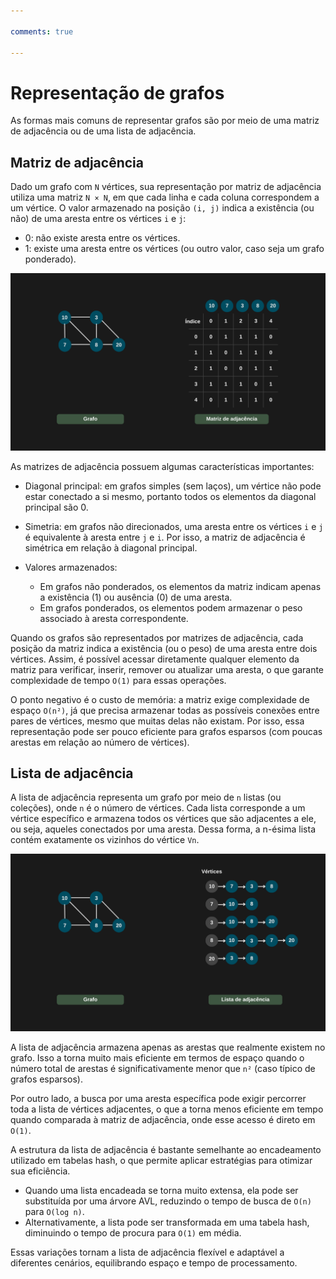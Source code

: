 ```yaml
---

comments: true

---
```


# **Representação de grafos**

As formas mais comuns de representar grafos são por meio de uma matriz de adjacência ou de uma lista de adjacência.

## **Matriz de adjacência**

Dado um grafo com `N` vértices, sua representação por matriz de adjacência utiliza uma matriz `N × N`, em que cada linha e cada coluna correspondem a um vértice. O valor armazenado na posição `(i, j)` indica a existência (ou não) de uma aresta entre os vértices `i` e `j`:

- 0: não existe aresta entre os vértices.
- 1: existe uma aresta entre os vértices (ou outro valor, caso seja um grafo ponderado).
  
![Matriz de adjacência](grafos.assets/grafo-matriz-adjacencia.png)

As matrizes de adjacência possuem algumas características importantes:

- Diagonal principal: em grafos simples (sem laços), um vértice não pode estar conectado a si mesmo, portanto todos os elementos da diagonal principal são 0.

- Simetria: em grafos não direcionados, uma aresta entre os vértices `i` e `j` é equivalente à aresta entre `j` e `i`. Por isso, a matriz de adjacência é simétrica em relação à diagonal principal.

- Valores armazenados:
    - Em grafos não ponderados, os elementos da matriz indicam apenas a existência (1) ou ausência (0) de uma aresta.
    - Em grafos ponderados, os elementos podem armazenar o peso associado à aresta correspondente.

Quando os grafos são representados por matrizes de adjacência, cada posição da matriz indica a existência (ou o peso) de uma aresta entre dois vértices. Assim, é possível acessar diretamente qualquer elemento da matriz para verificar, inserir, remover ou atualizar uma aresta, o que garante complexidade de tempo `O(1)` para essas operações.

O ponto negativo é o custo de memória: a matriz exige complexidade de espaço `O(n²)`, já que precisa armazenar todas as possíveis conexões entre pares de vértices, mesmo que muitas delas não existam. Por isso, essa representação pode ser pouco eficiente para grafos esparsos (com poucas arestas em relação ao número de vértices).

## **Lista de adjacência**

A lista de adjacência representa um grafo por meio de `n` listas (ou coleções), onde `n` é o número de vértices. Cada lista corresponde a um vértice específico e armazena todos os vértices que são adjacentes a ele, ou seja, aqueles conectados por uma aresta. Dessa forma, a n-ésima lista contém exatamente os vizinhos do vértice `Vn`.

![Lista de adjacência](grafos.assets/grafo-lista-adjacencia.png)

A lista de adjacência armazena apenas as arestas que realmente existem no grafo. Isso a torna muito mais eficiente em termos de espaço quando o número total de arestas é significativamente menor que `n²` (caso típico de grafos esparsos).

Por outro lado, a busca por uma aresta específica pode exigir percorrer toda a lista de vértices adjacentes, o que a torna menos eficiente em tempo quando comparada à matriz de adjacência, onde esse acesso é direto em `O(1)`.

A estrutura da lista de adjacência é bastante semelhante ao encadeamento utilizado em tabelas hash, o que permite aplicar estratégias para otimizar sua eficiência.

  - Quando uma lista encadeada se torna muito extensa, ela pode ser substituída por uma árvore AVL, reduzindo o tempo de busca de `O(n)` para `O(log n)`.
  - Alternativamente, a lista pode ser transformada em uma tabela hash, diminuindo o tempo de procura para `O(1)` em média.

Essas variações tornam a lista de adjacência flexível e adaptável a diferentes cenários, equilibrando espaço e tempo de processamento.